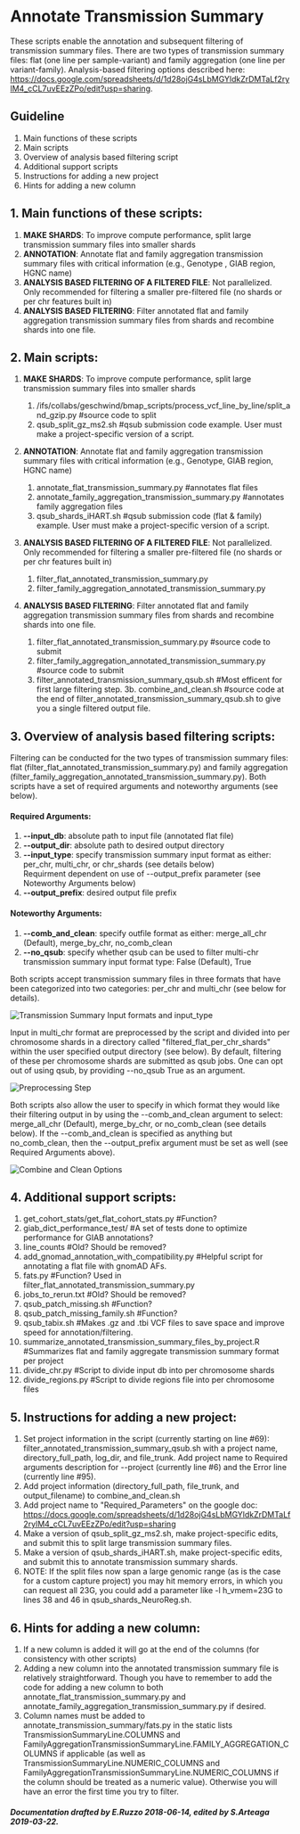# Annotate Transmission Summary

These scripts enable the annotation and subsequent filtering of transmission summary files. There are two types of transmission summary files: flat (one line per sample-variant) and family aggregation (one line per variant-family). Analysis-based filtering options described here: https://docs.google.com/spreadsheets/d/1d28ojG4sLbMGYldkZrDMTaLf2rylM4_cCL7uvEEzZPo/edit?usp=sharing.

## Guideline
1. Main functions of these scripts
2. Main scripts
3. Overview of analysis based filtering script
4. Additional support scripts
5. Instructions for adding a new project
6. Hints for adding a new column

## 1. Main functions of these scripts:
1. **MAKE SHARDS**: To improve compute performance, split large transmission summary files into smaller shards
2. **ANNOTATION**: Annotate flat and family aggregation transmission summary files with critical information (e.g., Genotype , GIAB region, HGNC name)
3. **ANALYSIS BASED FILTERING OF A FILTERED FILE**: Not parallelized. Only recommended for filtering a smaller pre-filtered file (no shards or per chr features built in)
4. **ANALYSIS BASED FILTERING**: Filter annotated flat and family aggregation transmission summary files from shards and recombine shards into one file. 

## 2. Main scripts:
1. **MAKE SHARDS**: To improve compute performance, split large transmission summary files into smaller shards
    1. /ifs/collabs/geschwind/bmap_scripts/process_vcf_line_by_line/split_and_gzip.py #source code to split
    2. qsub_split_gz_ms2.sh #qsub submission code example. User must make a project-specific version of a script. 

2. **ANNOTATION**: Annotate flat and family aggregation transmission summary files with critical information (e.g., Genotype, GIAB region, HGNC name)
    1. annotate_flat_transmission_summary.py #annotates flat files
    2. annotate_family_aggregation_transmission_summary.py #annotates family aggregation files
    3. qsub_shards_iHART.sh #qsub submission code (flat & family) example. User must make a project-specific version of a script. 

3. **ANALYSIS BASED FILTERING OF A FILTERED FILE**: Not parallelized. Only recommended for filtering a smaller pre-filtered file (no shards or per chr features built in)
    1. filter_flat_annotated_transmission_summary.py
    2. filter_family_aggregation_annotated_transmission_summary.py

4. **ANALYSIS BASED FILTERING**: Filter annotated flat and family aggregation transmission summary files from shards and recombine shards into one file.
    1. filter_flat_annotated_transmission_summary.py #source code to submit
    2. filter_family_aggregation_annotated_transmission_summary.py #source code to submit
    3. filter_annotated_transmission_summary_qsub.sh #Most efficent for first large filtering step. 
    3b. combine_and_clean.sh #source code at the end of filter_annotated_transmission_summary_qsub.sh to give you a single filtered output file.

## 3. Overview of analysis based filtering scripts:
Filtering can be conducted for the two types of transmission summary files: flat (filter_flat_annotated_transmission_summary.py) and family aggregation (filter_family_aggregation_annotated_transmission_summary.py). Both scripts have a set of required arguments and noteworthy arguments (see below).

#### Required Arguments:
  1. **--input_db**: absolute path to input file (annotated flat file)
  2. **--output_dir**: absolute path to desired output directory
  3. **--input_type**: specify transmission summary input format as either: per_chr, multi_chr, or chr_shards (see details below)<br/>
Requirment dependent on use of --output_prefix parameter (see Noteworthy Arguments below)
  4. **--output_prefix**: desired output file prefix 

#### Noteworthy Arguments:
  1. **--comb_and_clean**: specify outfile format as either: merge_all_chr (Default), merge_by_chr, no_comb_clean
  2. **--no_qsub**: specify whether qsub can be used to filter multi-chr transmission summary input format type: False (Default), True

Both scripts accept transmission summary files in three formats that have been categorized into two categories: per_chr and multi_chr (see below for details). 

![Transmission Summary Input formats and input_type](https://i.imgur.com/Xndwp9u.png)

Input in multi_chr format are preprocessed by the script and divided into per chromosome shards in a directory called "filtered_flat_per_chr_shards" within the user specified output directory (see below). By default, filtering of these per chromosome shards are submitted as qsub jobs. One can opt out of using qsub, by providing --no_qsub True as an argument.

![Preprocessing Step](https://i.imgur.com/k7YDWhy.png)

Both scripts also allow the user to specify in which format they would like their filtering output in by using the --comb_and_clean argument to select: merge_all_chr (Default), merge_by_chr, or no_comb_clean (see details below). If the --comb_and_clean is specified as anything but no_comb_clean, then the --output_prefix argument must be set as well (see Required Arguments above).

![Combine and Clean Options](https://i.imgur.com/BrzX9lP.png)

## 4. Additional support scripts:
1. get_cohort_stats/get_flat_cohort_stats.py #Function? 
2. giab_dict_performance_test/ #A set of tests done to optimize performance for GIAB annotations?
3. line_counts #Old? Should be removed? 
4. add_gnomad_annotation_with_compatibility.py #Helpful script for annotating a flat file with gnomAD AFs. 
5. fats.py #Function? Used in filter_flat_annotated_transmission_summary.py
6. jobs_to_rerun.txt #Old? Should be removed?
7. qsub_patch_missing.sh #Function? 
8. qsub_patch_missing_family.sh #Function? 
9. qsub_tabix.sh #Makes .gz and .tbi VCF files to save space and improve speed for annotation/filtering.
10. summarize_annotated_transmission_summary_files_by_project.R #Summarizes flat and family aggregate transmission summary format per project 
11. divide_chr.py #Script to divide input db into per chromosome shards
12. divide_regions.py #Script to divide regions file into per chromosome files

## 5. Instructions for adding a new project:
1. Set project information in the script (currently starting on line #69): filter_annotated_transmission_summary_qsub.sh with a project name, directory_full_path, log_dir, and file_trunk. Add project name to Required arguments description for --project (currently line #6) and the Error line (currently line #95). 
2. Add project information (directory_full_path, file_trunk, and output_filename) to combine_and_clean.sh
3. Add project name to "Required_Parameters" on the google doc: https://docs.google.com/spreadsheets/d/1d28ojG4sLbMGYldkZrDMTaLf2rylM4_cCL7uvEEzZPo/edit?usp=sharing
4. Make a version of qsub_split_gz_ms2.sh, make project-specific edits, and submit this to split large transmission summary files. 
5. Make a version of qsub_shards_iHART.sh, make project-specific edits, and submit this to annotate transmission summary shards.
6. NOTE: If the split files now span a large genomic range (as is the case for a custom capture project) you may hit memory errors, in which you can request all 23G, you could add a parameter like -l h_vmem=23G to lines 38 and 46 in qsub_shards_NeuroReg.sh.

## 6. Hints for adding a new column:
1. If a new column is added it will go at the end of the columns (for consistency with other scripts)
2. Adding a new column into the annotated transmission summary file is relatively straightforward. Though you have to remember to add the code for adding a new column to both annotate_flat_transmission_summary.py and  annotate_family_aggregation_transmission_summary.py if desired.
3. Column names must be added to annotate_transmission_summary/fats.py in the static lists TransmissionSummaryLine.COLUMNS and FamilyAggregationTransmissionSummaryLine.FAMILY_AGGREGATION_COLUMNS if applicable (as well as TransmissionSummaryLine.NUMERIC_COLUMNS and FamilyAggregationTransmissionSummaryLine.NUMERIC_COLUMNS if the column should be treated as a numeric value). Otherwise you will have an error the first time you try to filter.

##### Documentation drafted by E.Ruzzo 2018-06-14, edited by S.Arteaga 2019-03-22.
